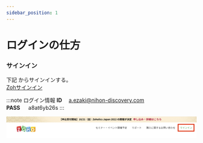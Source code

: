 ```yaml
---
sidebar_position: 1
---
```


# ログインの仕方

### サインイン

下記 からサインインする。  
[Zohサインイン](https://www.zoho.com/jp/)  



:::note ログイン情報
**ID**　 a.ezaki@nihon-discovery.com  
**PASS** 　 a8at6yb26s
:::  

![picture 2](../../images/06ee68d615e8c101c3191619c098e8c43a9c57dbcc5e1d59c1fb9c4f3c2ac957.png)  

